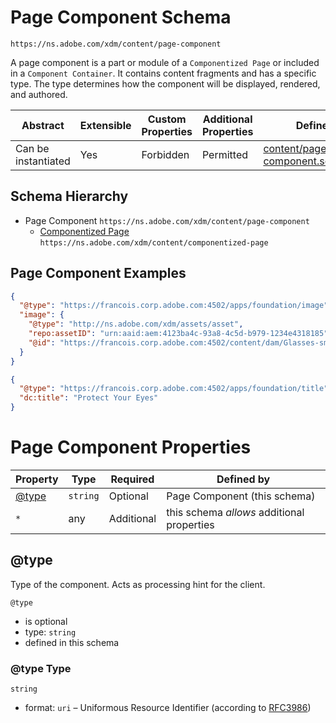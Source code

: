 
# Page Component Schema

```
https://ns.adobe.com/xdm/content/page-component
```

A page component is a part or module of a `Componentized Page` or included in a `Component Container`.
It contains content fragments and has a specific type.
The type determines how the component will be displayed, rendered, and authored.


| Abstract | Extensible | Custom Properties | Additional Properties | Defined In |
|----------|------------|-------------------|-----------------------|------------|
| Can be instantiated | Yes | Forbidden | Permitted | [content/page-component.schema.json](content/page-component.schema.json) |

## Schema Hierarchy

* Page Component `https://ns.adobe.com/xdm/content/page-component`
  * [Componentized Page](componentized-page.schema.md) `https://ns.adobe.com/xdm/content/componentized-page`

## Page Component Examples

```json
{
  "@type": "https://francois.corp.adobe.com:4502/apps/foundation/image",
  "image": {
    "@type": "http://ns.adobe.com/xdm/assets/asset",
    "repo:assetID": "urn:aaid:aem:4123ba4c-93a8-4c5d-b979-1234e4318185",
    "@id": "https://francois.corp.adobe.com:4502/content/dam/Glasses-small.jpg"
  }
}
```

```json
{
  "@type": "https://francois.corp.adobe.com:4502/apps/foundation/title",
  "dc:title": "Protect Your Eyes"
}
```


# Page Component Properties

| Property | Type | Required | Defined by |
|----------|------|----------|------------|
| [@type](#@type) | `string` | Optional | Page Component (this schema) |
| `*` | any | Additional | this schema *allows* additional properties |

## @type

Type of the component. Acts as processing hint for the client.

`@type`
* is optional
* type: `string`
* defined in this schema

### @type Type


`string`
* format: `uri` – Uniformous Resource Identifier (according to [RFC3986](http://tools.ietf.org/html/rfc3986))





